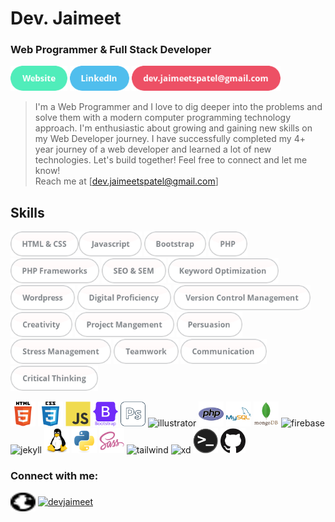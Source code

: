 # Dev. Jaimeet
### Web Programmer & Full Stack Developer

<a href="https://devjaimeet.github.io/"><img src="https://raw.githubusercontent.com/devjaimeet/devjaimeet/main/new-btn-cta.png" alt="Website" height="40"/></a>
<a href="https://www.linkedin.com/in/devjaimeet/"><img src="https://raw.githubusercontent.com/devjaimeet/devjaimeet/main/linkedin-btn-cta.png" alt="Linkedin Link" height="40"/></a>
<a href="mailto:dev.jaimeetspatel@gmail.com"><img src="https://raw.githubusercontent.com/devjaimeet/devjaimeet/main/email-btn.png" alt="Email Me" height="40"/></a>


> I'm a Web Programmer and I love to dig deeper into the problems and solve them with a modern computer programming technology approach. I'm enthusiastic about growing and gaining new skills on my Web Developer journey. I have successfully completed my 4+ year journey of a web developer and learned a lot of new technologies.
Let's build together!
Feel free to connect and let me know!<br/>
Reach me at [dev.jaimeetspatel@gmail.com]

## Skills

<img src="https://raw.githubusercontent.com/devjaimeet/devjaimeet/main/cta-btn%201.png" alt="skills" height="40"/><img src="https://raw.githubusercontent.com/devjaimeet/devjaimeet/main/cta-btn%202.png" alt="skills" height="40"/> 
<img src="https://raw.githubusercontent.com/devjaimeet/devjaimeet/main/cta-btn%203.png" alt="skills" height="40"/> 
<img src="https://raw.githubusercontent.com/devjaimeet/devjaimeet/main/cta-btn%204.png" alt="skills" height="40"/> 
<img src="https://raw.githubusercontent.com/devjaimeet/devjaimeet/main/cta-btn%205.png" alt="skills" height="40"/> 
<img src="https://raw.githubusercontent.com/devjaimeet/devjaimeet/main/cta-btn%206.png" alt="skills" height="40"/> 
<img src="https://raw.githubusercontent.com/devjaimeet/devjaimeet/main/cta-btn%207.png" alt="skills" height="40"/> 
<img src="https://raw.githubusercontent.com/devjaimeet/devjaimeet/main/cta-btn%208.png" alt="skills" height="40"/> 
<img src="https://raw.githubusercontent.com/devjaimeet/devjaimeet/main/cta-btn%209.png" alt="skills" height="40"/> 
<img src="https://raw.githubusercontent.com/devjaimeet/devjaimeet/main/cta-btn%2010.png" alt="skills" height="40"/> 
<img src="https://raw.githubusercontent.com/devjaimeet/devjaimeet/main/cta-btn%2011.png" alt="skills" height="40"/> 
<img src="https://raw.githubusercontent.com/devjaimeet/devjaimeet/main/cta-btn%2012.png" alt="skills" height="40"/> 
<img src="https://raw.githubusercontent.com/devjaimeet/devjaimeet/main/cta-btn%2013.png" alt="skills" height="40"/> 
<img src="https://raw.githubusercontent.com/devjaimeet/devjaimeet/main/cta-btn%2014.png" alt="skills" height="40"/> 
<img src="https://raw.githubusercontent.com/devjaimeet/devjaimeet/main/cta-btn%2015.png" alt="skills" height="40"/> 
<img src="https://raw.githubusercontent.com/devjaimeet/devjaimeet/main/cta-btn%2016.png" alt="skills" height="40"/> 
<img src="https://raw.githubusercontent.com/devjaimeet/devjaimeet/main/cta-btn%2017.png" alt="skills" height="40"/> 
<br/>
<p align="left"> 
<img src="https://raw.githubusercontent.com/devicons/devicon/master/icons/html5/html5-original-wordmark.svg" alt="html5" width="40" height="40"/> 
<img src="https://raw.githubusercontent.com/devicons/devicon/master/icons/css3/css3-original-wordmark.svg" alt="css3" width="40" height="40"/>
<img src="https://raw.githubusercontent.com/devicons/devicon/master/icons/javascript/javascript-original.svg" alt="javascript" width="40" height="40"/>  
<img src="https://raw.githubusercontent.com/devicons/devicon/master/icons/bootstrap/bootstrap-plain-wordmark.svg" alt="bootstrap" width="40" height="40"/> 
<img src="https://raw.githubusercontent.com/devicons/devicon/master/icons/photoshop/photoshop-line.svg" alt="photoshop" width="40" height="40"/> 
<img src="https://www.vectorlogo.zone/logos/adobe_illustrator/adobe_illustrator-icon.svg" alt="illustrator" width="40" height="40"/> 
<img src="https://raw.githubusercontent.com/devicons/devicon/master/icons/php/php-original.svg" alt="php" width="40" height="40"/>
<img src="https://raw.githubusercontent.com/devicons/devicon/master/icons/mysql/mysql-original-wordmark.svg" alt="mysql" width="40" height="40"/>
<img src="https://raw.githubusercontent.com/devicons/devicon/master/icons/mongodb/mongodb-original-wordmark.svg" alt="mongodb" width="40" height="40"/> 
<img src="https://www.vectorlogo.zone/logos/firebase/firebase-icon.svg" alt="firebase" width="40" height="40"/> 
<img src="https://www.vectorlogo.zone/logos/jekyllrb/jekyllrb-icon.svg" alt="jekyll" width="40" height="40"/> 
<img src="https://raw.githubusercontent.com/devicons/devicon/master/icons/linux/linux-original.svg" alt="linux" width="40" height="40"/> 
<img src="https://raw.githubusercontent.com/devicons/devicon/master/icons/python/python-original.svg" alt="python" width="40" height="40"/>
<img src="https://raw.githubusercontent.com/devicons/devicon/master/icons/sass/sass-original.svg" alt="sass" width="40" height="40"/> 
<img src="https://www.vectorlogo.zone/logos/tailwindcss/tailwindcss-icon.svg" alt="tailwind" width="40" height="40"/> 
<img src="https://cdn.worldvectorlogo.com/logos/adobe-xd.svg" alt="xd" width="40" height="40"/> 
<img src="https://raw.githubusercontent.com/github/explore/80688e429a7d4ef2fca1e82350fe8e3517d3494d/topics/terminal/terminal.png" alt="xd" width="40" height="40"/> 
<img src="https://raw.githubusercontent.com/github/explore/78df643247d429f6cc873026c0622819ad797942/topics/github/github.png" alt="xd" width="40" height="40"/> 



### Connect with me:

<p align="left">
<a href="https://devjaimeet.github.io/" target="blank"><img align="center" src="https://raw.githubusercontent.com/iconic/open-iconic/master/svg/globe.svg" alt="devjaimeet" height="30" width="40" /></a>
<a href="https://linkedin.com/in/devjaimeet" target="blank"><img align="center" src="https://cdn.jsdelivr.net/npm/simple-icons@3.0.1/icons/linkedin.svg" alt="devjaimeet" height="30" width="40" /></a>


<br />


